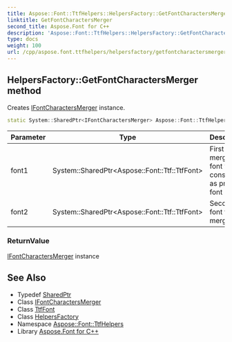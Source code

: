 ```yaml
---
title: Aspose::Font::TtfHelpers::HelpersFactory::GetFontCharactersMerger method
linktitle: GetFontCharactersMerger
second_title: Aspose.Font for C++
description: 'Aspose::Font::TtfHelpers::HelpersFactory::GetFontCharactersMerger method. Creates IFontCharactersMerger instance in C++.'
type: docs
weight: 100
url: /cpp/aspose.font.ttfhelpers/helpersfactory/getfontcharactersmerger/
---
```

## HelpersFactory::GetFontCharactersMerger method


Creates [IFontCharactersMerger](../../ifontcharactersmerger/) instance.

```cpp
static System::SharedPtr<IFontCharactersMerger> Aspose::Font::TtfHelpers::HelpersFactory::GetFontCharactersMerger(System::SharedPtr<Aspose::Font::Ttf::TtfFont> font1, System::SharedPtr<Aspose::Font::Ttf::TtfFont> font2)
```


| Parameter | Type | Description |
| --- | --- | --- |
| font1 | System::SharedPtr\<Aspose::Font::Ttf::TtfFont\> | First font to merge, this font will be considered as primary font |
| font2 | System::SharedPtr\<Aspose::Font::Ttf::TtfFont\> | Second font to merge |

### ReturnValue

[IFontCharactersMerger](../../ifontcharactersmerger/) instance

## See Also

* Typedef [SharedPtr](../../../system/sharedptr/)
* Class [IFontCharactersMerger](../../ifontcharactersmerger/)
* Class [TtfFont](../../../aspose.font.ttf/ttffont/)
* Class [HelpersFactory](../)
* Namespace [Aspose::Font::TtfHelpers](../../)
* Library [Aspose.Font for C++](../../../)
